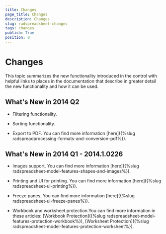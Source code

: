 ```yaml
---
title: Changes
page_title: Changes
description: Changes
slug: radspreadsheet-changes
tags: changes
publish: True
position: 0
---
```


# Changes



This topic summarizes the new functionality introduced in the control with helpful links to places in the documentation that
        describe in greater detail the new functionality and how it can be used.
      

## What's New in 2014 Q2

* Filtering functionality.
            

* Sorting functionality.
            

* Export to PDF. You can find more information  [here]({%slug radspreadprocessing-formats-and-conversion-pdf%}).
            

## What's New in 2014 Q1 - 2014.1.0226

* Images support. You can find more information [here]({%slug radspreadsheet-model-features-shapes-and-images%}).
            

* Printing and UI for printing. You can find more information [here]({%slug radspreadsheet-ui-printing%}).
            

* Freeze panes. You can find more information [here]({%slug radspreadsheet-ui-freeze-panes%}).
            

* Workbook and worksheet protection.You can find more information in these articles:
              [Workbook Protection]({%slug radspreadsheet-model-features-protection-workbook%}), [Worksheet Protection]({%slug radspreadsheet-model-features-protection-worksheet%}).
            
